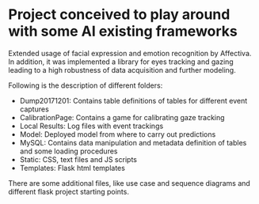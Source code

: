 # Project conceived to play around with some AI existing frameworks

Extended usage of facial expression and emotion recognition by Affectiva. 
In addition, it was implemented a library for eyes tracking and gazing leading
to a high robustness of data acquisition and further modeling.

Following is the description of different folders:

* Dump20171201: Contains table definitions of tables for different event captures
* CalibrationPage: Contains a game for calibrating gaze tracking
* Local Results: Log files with event trackings
* Model: Deployed model from where to carry out predictions
* MySQL: Contains data manipulation and metadata definition of tables and some loading procedures
* Static: CSS, text files and JS scripts
* Templates: Flask html templates

There are some additional files, like use case and sequence diagrams and different flask project starting points.
